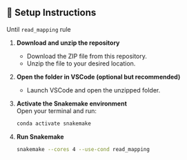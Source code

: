 ## 🔧 Setup Instructions

Until `read_mapping` rule

1. **Download and unzip the repository**  
   - Download the ZIP file from this repository.  
   - Unzip the file to your desired location.

2. **Open the folder in VSCode (optional but recommended)**  
   - Launch VSCode and open the unzipped folder.

3. **Activate the Snakemake environment**  
   Open your terminal and run:
   ```bash
   conda activate snakemake
   ```
4. **Run Snakemake** 
   ```bash
   snakemake --cores 4 --use-cond read_mapping
   ```